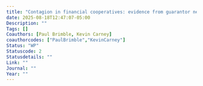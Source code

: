 ```yaml
---
title: "Contagion in financial cooperatives: evidence from guarantor networks in Kenya"
date: 2025-08-18T12:47:07-05:00
Description: ""
Tags: []
Coauthors: [Paul Brimble, Kevin Carney]
coauthorcodes: ["PaulBrimble","KevinCarney"]
Status: "WP"
Statuscode: 2
Statusdetails: ""
Link: ""
Journal: ""
Year: ""
---
```


